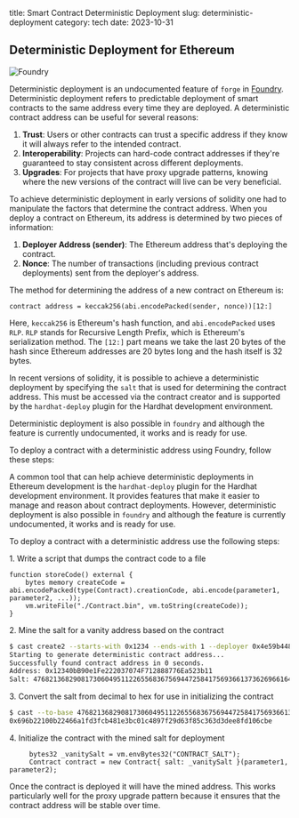 title:  Smart Contract Deterministic Deployment
slug: deterministic-deployment
category: tech
date: 2023-10-31

## Deterministic Deployment for Ethereum

![Foundry]({static}/images/universe/foundry.png)

Deterministic deployment is an undocumented feature of `forge` in [Foundry](https://github.com/foundry-rs/foundry). Deterministic deployment refers to predictable deployment of smart contracts to the same address every time they are deployed. A deterministic contract address can be useful for several reasons:

1. **Trust**: Users or other contracts can trust a specific address if they know it will always refer to the intended contract.
2. **Interoperability**: Projects can hard-code contract addresses if they're guaranteed to stay consistent across different deployments.
3. **Upgrades**: For projects that have proxy upgrade patterns, knowing where the new versions of the contract will live can be very beneficial.

To achieve deterministic deployment in early versions of solidity one had to manipulate the factors that determine the contract address. When you deploy a contract on Ethereum, its address is determined by two pieces of information:

1. **Deployer Address (sender)**: The Ethereum address that's deploying the contract.
2. **Nonce**: The number of transactions (including previous contract deployments) sent from the deployer's address. 

The method for determining the address of a new contract on Ethereum is:

``` contract address = keccak256(abi.encodePacked(sender, nonce))[12:] ```

Here, `keccak256` is Ethereum's hash function, and `abi.encodePacked` uses `RLP`. `RLP` stands for Recursive Length Prefix, which is Ethereum's serialization method. The `[12:]` part means we take the last 20 bytes of the hash since Ethereum addresses are 20 bytes long and the hash itself is 32 bytes.

In recent versions of solidity, it is possible to achieve a deterministic deployment by specifying the `salt` that is used for determining the contract address.   This must be accessed via the contract creator and is supported by the `hardhat-deploy` plugin for the Hardhat development environment.

Deterministic deployment is also possible in `foundry` and although the feature is currently undocumented, it works and is ready for use.

To deploy a contract with a deterministic address using Foundry, follow these steps:

A common tool that can help achieve deterministic deployments in Ethereum development is the `hardhat-deploy` plugin for the Hardhat development environment. It provides features that make it easier to manage and reason about contract deployments.   However, deterministic deployment is also possible in `foundry` and although the feature is currently undocumented, it works and is ready for use.

To deploy a contract with a deterministic address use the following steps:

1\. Write a script that dumps the contract code to a file
```solidity
function storeCode() external {
    bytes memory createCode = abi.encodePacked(type(Contract).creationCode, abi.encode(parameter1, parameter2, ...));
    vm.writeFile("./Contract.bin", vm.toString(createCode));
}
```
2\. Mine the salt for a vanity address based on the contract
```bash
$ cast create2 --starts-with 0x1234 --ends-with 1 --deployer 0x4e59b44847b379578588920cA78FbF26c0B4956C --init-code $(cat Contract.bin)   
Starting to generate deterministic contract address...
Successfully found contract address in 0 seconds.
Address: 0x12340bB90e1Fe222037074F712888776Ea523b11
Salt: 47682136829081730604951122655683675694472584175693661373626966164411505470654   
```
3\. Convert the salt from decimal to hex for use in initializing the contract
```bash
$ cast --to-base 47682136829081730604951122655683675694472584175693661373626966164411505470654 16
0x696b22100b22466a1fd3fcb481e3bc01c4897f29d63f85c363d3dee8fd106cbe
```
4\. Initialize the contract with the mined salt for deployment
```solidity
     bytes32 _vanitySalt = vm.envBytes32("CONTRACT_SALT");
     Contract contract = new Contract{ salt: _vanitySalt }(parameter1, parameter2);
```

Once the contract is deployed it will have the mined address.  This works particularly well for the proxy upgrade pattern because it ensures that the contract address will be stable over time.

